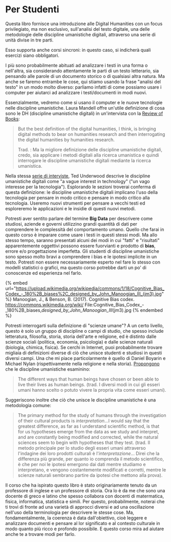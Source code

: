 # Per Studenti

Questa libro fornisce una introduzione alle Digital Humanities con un focus privilegiato, ma non esclusivo, sull'analisi del testo digitale, una delle metodologie delle discipline umanistiche digitali,  attraverso una serie di unità divise in tre parti.&#x20;

Esso supporta anche corsi sincroni: in questo caso, si indicherà quali esercizi siano obbligatori.

I più sono probabilmente abituati ad analizzare i testi in una forma o nell'altra, sia considerando attentamente le parti di un testo letterario, sia pensando alle parole di un documento storico o di qualsiasi altra natura. Ma anche se faremo entrambe le cose, qui stiamo usando la frase "analisi del testo" in un modo molto diverso: parliamo infatti di come possiamo usare i computer per aiutarci ad analizzare i testi/documenti in modi nuovi.

Essenzialmente, vedremo come si usano il computer e le nuove tecnologie nelle discipline umanistiche. Laura Mandell offre un'utile definizione di cosa sono le DH (discipline umanistiche digitali) in un'intervista con la [Review of Books](https://lareviewofbooks.org/article/digital-humanities-interview-laura-mandell/):

> But the best definition of the digital humanities, I think, is bringing digital methods to bear on humanities research and then interrogating the digital humanities by humanities research.
>
> Trad. : Ma la migliore definizione delle discipline umanistiche digitali, credo, sia applicare i metodi digitali alla ricerca umanistica e quindi interrogare le discipline umanistiche digitali mediante la ricerca umanistica.

Nella stessa [serie di interviste](https://lareviewofbooks.org/article/digital-humanities-interview-ted-underwood/), Ted Underwood descrive le discipline umanistiche digitali come "a vague interest in technology" ("un vago interesse per la tecnologia"). Esplorando le sezioni troverai conferma di questa  definizione: le discipline umanistiche digitali implicano l'uso della tecnologia per pensare in modo critico e pensare in modo critico alla tecnologia. Useremo nuovi strumenti per pensare a vecchi testi ed esploreremo le applicazioni e le insidie di questi nuovi metodi.

Potresti aver sentito parlare del termine **Big Data** per descrivere come studiosi, aziende e governi utilizzino grandi quantità di dati per comprendere le complessità del comportamento umano. Quello che farai in questo corso è imparare come usare i testi in questi stessi modi. Ma allo stesso tempo, saranno presentati alcuni dei modi in cui "fatti" e "risultati" apparentemente oggettivi possono essere fuorvianti e prodotto di **bias**, errore e/o progettazione imperfetta. Gli studenti di discipline umanistiche sono spesso molto bravi a comprendere i bias e le ipotesi implicite in un testo. Potresti non essere necessariamente esperto nel fare lo stesso con modelli statistici o grafici, ma questo corso potrebbe darti un po' di conoscenze ed esperienza nel farlo.&#x20;

{% embed url="https://upload.wikimedia.org/wikipedia/commons/1/18/Cognitive_Bias_Codex_-_180%2B_biases%2C_designed_by_John_Manoogian_III_(jm3).jpg" %}
Manoogian, J., & Benson, B. (2017). Cognitive Bias codex. https://commons.wikimedia.org/wiki/ File:Cognitive\_Bias\_Codex\_-\_180%2B\_biases,_designed\_by\_John\_Manoogian\_III_(jm3).jpg
{% endembed %}

Potresti interrogarti sulla definizione di "scienze umane"? A un certo livello, questo è solo un gruppo di discipline o campi di studio, che spesso include letteratura, filosofia, storia, storia dell'arte e religione, ed è distinto dalle scienze sociali (politica, economia, psicologia) e dalle scienze naturali (biologia, chimica, fisica). Se cerchi in Internet, puoi probabilmente trovare migliaia di definizioni diverse di ciò che unisce studenti e studiosi in questi diversi campi. Una che mi piace particolarmente è quello di Daniel Boyarin e Michael Nylan (rispettivamente nella religione e nella storia). [Propongono](https://www.npr.org/sections/13.7/2015/10/26/452003593/the-humanities-what-s-the-big-idea?t=1645126932083) che le discipline umanistiche esaminino:

> The different ways that human beings have chosen or been able to live their lives as human beings. (trad. I diversi modi in cui gli esseri umani hanno scelto o potuto vivere la propria vita come esseri umani).

Suggeriscono inoltre che ciò che unisce le discipline umanistiche è una metodologia comune:

> The primary method for the study of humans through the investigation of their cultural products is _interpretation_...I would say that the greatest difference, as far as I understand scientific method, is that for us hypotheses emerge from the data as we study and interpret, and are constantly being modified and corrected, while the natural sciences seem to begin with hypotheses that they test. (trad. Il metodo principale per lo studio degli esseri umani attraverso l'indagine dei loro prodotti culturali è l'_interpretazione_... Direi che la differenza più grande, per quanto io comprenda il metodo scientifico, è che per noi le ipotesi emergono dai dati mentre studiamo e interpretano, e vengono costantemente modificati e corretti, mentre le scienze naturali sembrano partire da ipotesi che mettono alla prova).

Il corso che ha ispirato questo  libro è stato originariamente tenuto da un professore di inglese e un professore di storia. Ora lo è da me che sono una docente di greco e latino che spesso  collabora con docenti di matermatica, fisica, informatica, statistica e simili. Per questo, probabilmente, noterai che ti trovi di fronte ad una varietà di approcci diversi e ad una oscillazione nell'uso della terminologia  per descrivere le stesse cose. Ma, fondamentalmente, la coerenza è data dall'obiettivo, cioè leggere e analizzare documenti e pensare al lor significato e al contesto culturale in modo quanto più ricco e profondo possibile. E questo corso mira ad aiutare anche te a trovare modi per farlo.
